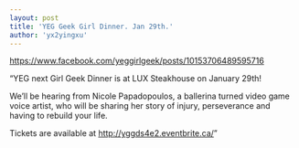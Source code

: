 ```yaml
---
layout: post
title: 'YEG Geek Girl Dinner. Jan 29th.'
author: 'yx2yingxu'
---
```


<https://www.facebook.com/yeggirlgeek/posts/10153706489595716>

“YEG next Girl Geek Dinner is at LUX Steakhouse on January 29th!

We’ll be hearing from Nicole Papadopoulos, a ballerina turned video game voice
artist, who will be sharing her story of injury, perseverance and having to
rebuild your life.

Tickets are available at <http://yggds4e2.eventbrite.ca/>”


